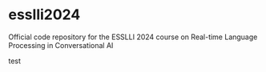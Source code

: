 # esslli2024
Official code repository for the ESSLLI 2024 course on Real-time Language Processing in Conversational AI

test
